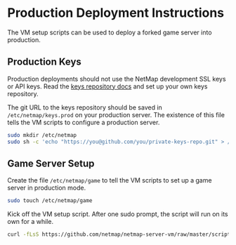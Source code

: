 # Production Deployment Instructions

The VM setup scripts can be used to deploy a forked game server into
production.


## Production Keys

Production deployments should not use the NetMap development SSL keys or API
keys. Read the
[keys repository docs](https://github.com/netmap/netmap-dev-keys/blob/master/README.md)
and set up your own keys repository.

The git URL to the keys repository should be saved in `/etc/netmap/keys.prod`
on your production server. The existence of this file tells the VM scripts to
configure a production server.

```bash
sudo mkdir /etc/netmap
sudo sh -c 'echo "https://you@github.com/you/private-keys-repo.git" > /etc/netmap/keys.prod
```

## Game Server Setup

Create the file `/etc/netmap/game` to tell the VM scripts to set up a game
server in production mode.

```bash
sudo touch /etc/netmap/game
```

Kick off the VM setup script. After one sudo prompt, the script will run on its
own for a while.

```bash
curl -fLsS https://github.com/netmap/netmap-server-vm/raw/master/script/setup.sh | sh
```

